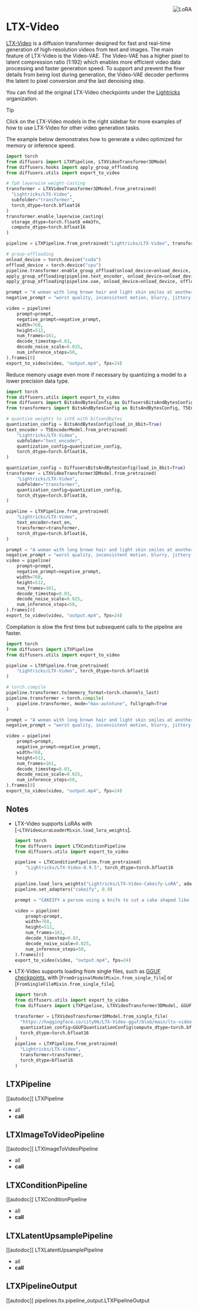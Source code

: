 <!-- Copyright 2024 The HuggingFace Team. All rights reserved.
#
# Licensed under the Apache License, Version 2.0 (the "License");
# you may not use this file except in compliance with the License.
# You may obtain a copy of the License at
#
#     http://www.apache.org/licenses/LICENSE-2.0
#
# Unless required by applicable law or agreed to in writing, software
# distributed under the License is distributed on an "AS IS" BASIS,
# WITHOUT WARRANTIES OR CONDITIONS OF ANY KIND, either express or implied.
# See the License for the specific language governing permissions and
# limitations under the License. -->

<div style="float: right;">
  <div class="flex flex-wrap space-x-1">
    <img alt="LoRA" src="https://img.shields.io/badge/LoRA-d8b4fe?style=flat"/>
  </div>
</div>

# LTX-Video

[LTX-Video](https://huggingface.co/Lightricks/LTX-Video) is a diffusion transformer designed for fast and real-time generation of high-resolution videos from text and images. The main feature of LTX-Video is the Video-VAE. The Video-VAE has a higher pixel to latent compression ratio (1:192) which enables more efficient video data processing and faster generation speed. To support and prevent the finer details from being lost during generation, the Video-VAE decoder performs the latent to pixel conversion *and* the last denoising step.

You can find all the original LTX-Video checkpoints under the [Lightricks](https://huggingface.co/Lightricks) organization.

> [!TIP]
> Click on the LTX-Video models in the right sidebar for more examples of how to use LTX-Video for other video generation tasks.

The example below demonstrates how to generate a video optimized for memory or inference speed.

<hfoptions id="usage">
<hfoption id="memory">

```py
import torch
from diffusers import LTXPipeline, LTXVideoTransformer3DModel
from diffusers.hooks import apply_group_offloading
from diffusers.utils import export_to_video

# fp8 layerwise weight-casting
transformer = LTXVideoTransformer3DModel.from_pretrained(
  "Lightricks/LTX-Video",
  subfolder="transformer",
  torch_dtype=torch.bfloat16
)
transformer.enable_layerwise_casting(
  storage_dtype=torch.float8_e4m3fn,
  compute_dtype=torch.bfloat16
)

pipeline = LTXPipeline.from_pretrained("Lightricks/LTX-Video", transformer=transformer, torch_dtype=torch.bfloat16)

# group-offloading
onload_device = torch.device("cuda")
offload_device = torch.device("cpu")
pipeline.transformer.enable_group_offload(onload_device=onload_device, offload_device=offload_device, offload_type="leaf_level", use_stream=True)
apply_group_offloading(pipeline.text_encoder, onload_device=onload_device, offload_type="block_level", num_blocks_per_group=2)
apply_group_offloading(pipeline.vae, onload_device=onload_device, offload_type="leaf_level")

prompt = "A woman with long brown hair and light skin smiles at another woman with long blonde hair. The woman with brown hair wears a black jacket and has a small, barely noticeable mole on her right cheek. The camera angle is a close-up, focused on the woman with brown hair's face. The lighting is warm and natural, likely from the setting sun, casting a soft glow on the scene. The scene appears to be real-life footage"
negative_prompt = "worst quality, inconsistent motion, blurry, jittery, distorted"

video = pipeline(
    prompt=prompt,
    negative_prompt=negative_prompt,
    width=768,
    height=512,
    num_frames=161,
    decode_timestep=0.03,
    decode_noise_scale=0.025,
    num_inference_steps=50,
).frames[0]
export_to_video(video, "output.mp4", fps=24)
```

</details>

Reduce memory usage even more if necessary by quantizing a model to a lower precision data type.

```py
import torch
from diffusers.utils import export_to_video
from diffusers import BitsAndBytesConfig as DiffusersBitsAndBytesConfig, LTXVideoTransformer3DModel, LTXPipeline
from transformers import BitsAndBytesConfig as BitsAndBytesConfig, T5EncoderModel

# quantize weights to int8 with bitsandbytes
quantization_config = BitsAndBytesConfig(load_in_8bit=True)
text_encoder = T5EncoderModel.from_pretrained(
    "Lightricks/LTX-Video",
    subfolder="text_encoder",
    quantization_config=quantization_config,
    torch_dtype=torch.bfloat16,
)

quantization_config = DiffusersBitsAndBytesConfig(load_in_8bit=True)
transformer = LTXVideoTransformer3DModel.from_pretrained(
    "Lightricks/LTX-Video",
    subfolder="transformer",
    quantization_config=quantization_config,
    torch_dtype=torch.bfloat16,
)

pipeline = LTXPipeline.from_pretrained(
    "Lightricks/LTX-Video",
    text_encoder=text_en,
    transformer=transformer,
    torch_dtype=torch.bfloat16,
)

prompt = "A woman with long brown hair and light skin smiles at another woman with long blonde hair. The woman with brown hair wears a black jacket and has a small, barely noticeable mole on her right cheek. The camera angle is a close-up, focused on the woman with brown hair's face. The lighting is warm and natural, likely from the setting sun, casting a soft glow on the scene. The scene appears to be real-life footage"
negative_prompt = "worst quality, inconsistent motion, blurry, jittery, distorted"
video = pipeline(
    prompt=prompt,
    negative_prompt=negative_prompt,
    width=768,
    height=512,
    num_frames=161,
    decode_timestep=0.03,
    decode_noise_scale=0.025,
    num_inference_steps=50,
).frames[0]
export_to_video(video, "output.mp4", fps=24)
```

</hfoption>
<hfoption id="inference speed">

Compilation is slow the first time but subsequent calls to the pipeline are faster.

```py
import torch
from diffusers import LTXPipeline
from diffusers.utils import export_to_video

pipeline = LTXPipeline.from_pretrained(
    "Lightricks/LTX-Video", torch_dtype=torch.bfloat16
)

# torch.compile
pipeline.transformer.to(memory_format=torch.channels_last)
pipeline.transformer = torch.compile(
    pipeline.transformer, mode="max-autotune", fullgraph=True
)

prompt = "A woman with long brown hair and light skin smiles at another woman with long blonde hair. The woman with brown hair wears a black jacket and has a small, barely noticeable mole on her right cheek. The camera angle is a close-up, focused on the woman with brown hair's face. The lighting is warm and natural, likely from the setting sun, casting a soft glow on the scene. The scene appears to be real-life footage"
negative_prompt = "worst quality, inconsistent motion, blurry, jittery, distorted"

video = pipeline(
    prompt=prompt,
    negative_prompt=negative_prompt,
    width=768,
    height=512,
    num_frames=161,
    decode_timestep=0.03,
    decode_noise_scale=0.025,
    num_inference_steps=50,
).frames[0]
export_to_video(video, "output.mp4", fps=24)
```

</hfoption>
</hfoptions>

## Notes

- LTX-Video supports LoRAs with [`~LTXVideoLoraLoaderMixin.load_lora_weights`].

  ```py
  import torch
  from diffusers import LTXConditionPipeline
  from diffusers.utils import export_to_video

  pipeline = LTXConditionPipeline.from_pretrained(
      "Lightricks/LTX-Video-0.9.5", torch_dtype=torch.bfloat16
  )

  pipeline.load_lora_weights("Lightricks/LTX-Video-Cakeify-LoRA", adapter_name="cakeify")
  pipeline.set_adapters("cakeify", 0.9)

  prompt = "CAKEIFY a person using a knife to cut a cake shaped like a pair of cowboy boots"

  video = pipeline(
      prompt=prompt,
      width=768,
      height=512,
      num_frames=161,
      decode_timestep=0.03,
      decode_noise_scale=0.025,
      num_inference_steps=50,
  ).frames[0]
  export_to_video(video, "output.mp4", fps=24)
  ```
- LTX-Video supports loading from single files, such as [GGUF checkpoints](../../quantization/gguf), with [`FromOriginalModelMixin.from_single_file`] or [`FromSingleFileMixin.from_single_file`].

  ```py
  import torch
  from diffusers.utils import export_to_video
  from diffusers import LTXPipeline, LTXVideoTransformer3DModel, GGUFQuantizationConfig

  transformer = LTXVideoTransformer3DModel.from_single_file(
    "https://huggingface.co/city96/LTX-Video-gguf/blob/main/ltx-video-2b-v0.9-Q3_K_S.gguf"
    quantization_config=GGUFQuantizationConfig(compute_dtype=torch.bfloat16),
    torch_dtype=torch.bfloat16
  )
  pipeline = LTXPipeline.from_pretrained(
    "Lightricks/LTX-Video",
    transformer=transformer,
    torch_dtype=bfloat16
  )
  ```

## LTXPipeline

[[autodoc]] LTXPipeline
  - all
  - __call__

## LTXImageToVideoPipeline

[[autodoc]] LTXImageToVideoPipeline
  - all
  - __call__

## LTXConditionPipeline

[[autodoc]] LTXConditionPipeline
  - all
  - __call__

## LTXLatentUpsamplePipeline

[[autodoc]] LTXLatentUpsamplePipeline
  - all
  - __call__

## LTXPipelineOutput

[[autodoc]] pipelines.ltx.pipeline_output.LTXPipelineOutput
